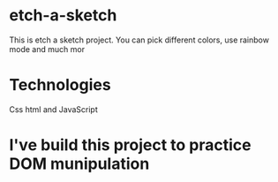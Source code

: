 # etch-a-sketch

This is etch a sketch project. You can pick different colors, use rainbow mode and much mor

# Technologies
Css html and JavaScript

# I've build this project to practice DOM munipulation

